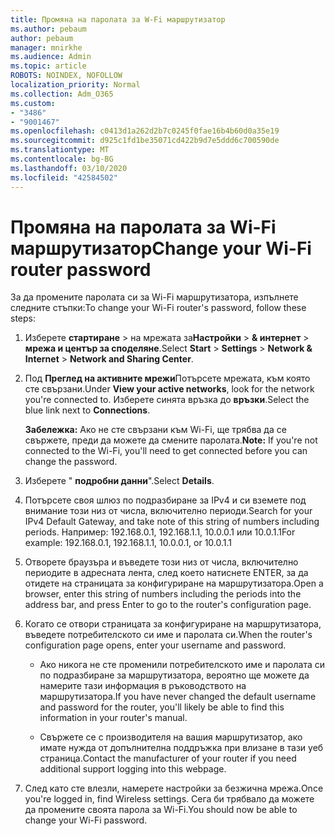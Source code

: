 ```yaml
---
title: Промяна на паролата за W-Fi маршрутизатор
ms.author: pebaum
author: pebaum
manager: mnirkhe
ms.audience: Admin
ms.topic: article
ROBOTS: NOINDEX, NOFOLLOW
localization_priority: Normal
ms.collection: Adm_O365
ms.custom:
- "3486"
- "9001467"
ms.openlocfilehash: c0413d1a262d2b7c0245f0fae16b4b60d0a35e19
ms.sourcegitcommit: d925c1fd1be35071cd422b9d7e5ddd6c700590de
ms.translationtype: MT
ms.contentlocale: bg-BG
ms.lasthandoff: 03/10/2020
ms.locfileid: "42584502"
---
```

# <a name="change-your-wi-fi-router-password"></a><span data-ttu-id="19161-102">Промяна на паролата за Wi-Fi маршрутизатор</span><span class="sxs-lookup"><span data-stu-id="19161-102">Change your Wi-Fi router password</span></span>

<span data-ttu-id="19161-103">За да промените паролата си за Wi-Fi маршрутизатора, изпълнете следните стъпки:</span><span class="sxs-lookup"><span data-stu-id="19161-103">To change your Wi-Fi router's password, follow these steps:</span></span>

1. <span data-ttu-id="19161-104">Изберете **стартиране**  >  на мрежата за**Настройки**  >  **& интернет**  >  **мрежа и център за споделяне**.</span><span class="sxs-lookup"><span data-stu-id="19161-104">Select **Start** > **Settings** > **Network & Internet** > **Network and Sharing Center**.</span></span>

2. <span data-ttu-id="19161-105">Под **Преглед на активните мрежи**Потърсете мрежата, към която сте свързани.</span><span class="sxs-lookup"><span data-stu-id="19161-105">Under **View your active networks**, look for the network you're connected to.</span></span> <span data-ttu-id="19161-106">Изберете синята връзка до **връзки**.</span><span class="sxs-lookup"><span data-stu-id="19161-106">Select the blue link next to **Connections**.</span></span><br>

   <span data-ttu-id="19161-107">**Забележка:** Ако не сте свързани към Wi-Fi, ще трябва да се свържете, преди да можете да смените паролата.</span><span class="sxs-lookup"><span data-stu-id="19161-107">**Note:** If you're not connected to the Wi-Fi, you'll need to get connected before you can change the password.</span></span>

3. <span data-ttu-id="19161-108">Изберете " **подробни данни**".</span><span class="sxs-lookup"><span data-stu-id="19161-108">Select **Details**.</span></span>

4. <span data-ttu-id="19161-109">Потърсете своя шлюз по подразбиране за IPv4 и си вземете под внимание този низ от числа, включително периоди.</span><span class="sxs-lookup"><span data-stu-id="19161-109">Search for your IPv4 Default Gateway, and take note of this string of numbers including periods.</span></span> <span data-ttu-id="19161-110">Например: 192.168.0.1, 192.168.1.1, 10.0.0.1 или 10.0.1.1</span><span class="sxs-lookup"><span data-stu-id="19161-110">For example: 192.168.0.1, 192.168.1.1, 10.0.0.1, or 10.0.1.1</span></span>

5. <span data-ttu-id="19161-111">Отворете браузъра и въведете този низ от числа, включително периодите в адресната лента, след което натиснете ENTER, за да отидете на страницата за конфигуриране на маршрутизатора.</span><span class="sxs-lookup"><span data-stu-id="19161-111">Open a browser, enter this string of numbers including the periods into the address bar, and press Enter to go to the router's configuration page.</span></span>

6. <span data-ttu-id="19161-112">Когато се отвори страницата за конфигуриране на маршрутизатора, въведете потребителското си име и паролата си.</span><span class="sxs-lookup"><span data-stu-id="19161-112">When the router's configuration page opens, enter your username and password.</span></span><br>
   - <span data-ttu-id="19161-113">Ако никога не сте променили потребителското име и паролата си по подразбиране за маршрутизатора, вероятно ще можете да намерите тази информация в ръководството на маршрутизатора.</span><span class="sxs-lookup"><span data-stu-id="19161-113">If you have never changed the default username and password for the router, you'll likely be able to find this information in your router's manual.</span></span>

   - <span data-ttu-id="19161-114">Свържете се с производителя на вашия маршрутизатор, ако имате нужда от допълнителна поддръжка при влизане в тази уеб страница.</span><span class="sxs-lookup"><span data-stu-id="19161-114">Contact the manufacturer of your router if you need additional support logging into this webpage.</span></span>

7. <span data-ttu-id="19161-115">След като сте влезли, намерете настройки за безжична мрежа.</span><span class="sxs-lookup"><span data-stu-id="19161-115">Once you're logged in, find Wireless settings.</span></span> <span data-ttu-id="19161-116">Сега би трябвало да можете да промените своята парола за Wi-Fi.</span><span class="sxs-lookup"><span data-stu-id="19161-116">You should now be able to change your Wi-Fi password.</span></span>
